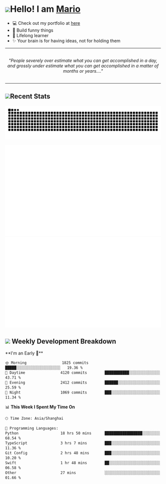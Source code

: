 <h1><a href = "#"><img src="https://media.giphy.com/media/VgCDAzcKvsR6OM0uWg/giphy.gif" width="50"></a><span>Hello! I am <a href="https://github.com/mario1in">Mario</a></span></h1>

- 💻 Check out my portfolio at [here](https://shixiong.name)
- 🔨 Build funny things
- 🚀 Lifelong learner
- ✨ Your brain is for having ideas, not for holding them

<hr/>
<br/>
<div align="center">
<i>"People severely over estimate what you can get accomplished in a day, and grossly under estimate what you can get accomplished in a matter of months or years...." </i>
</div>
<br/>
<hr/>

<h2 align="left">
  <a href="#"><img src="https://emojis.slackmojis.com/emojis/images/1643514389/3643/cool-doge.gif?1643514389" height="30"></a>Recent Stats
</h2>

<picture>
  <source
    media="(prefers-color-scheme: dark)"
    srcset="https://raw.githubusercontent.com/mario1in/mario1in/output/github-contribution-grid-snake-dark.svg"
  />
  <source
    media="(prefers-color-scheme: light)"
    srcset="https://raw.githubusercontent.com/mario1in/mario1in/output/github-contribution-grid-snake.svg"
  />
  <img
    alt="github contribution grid snake animation"
    src="https://raw.githubusercontent.com/mario1in/mario1in/output/github-contribution-grid-snake.svg"
  />
</picture>

![overview](https://raw.githubusercontent.com/mario1in/mario1in/stats-output/generated/overview.svg)
![languages](https://raw.githubusercontent.com/mario1in/mario1in/stats-output/generated/languages.svg)

<h2 align="left">
  <a href="#"><img src="https://emojis.slackmojis.com/emojis/images/1643514062/184/nyancat_big.gif?1643514062" height="30"></a> Weekly Development Breakdown
</h2>
<!--START_SECTION:waka-->
**I'm an Early 🐤** 

```text
🌞 Morning                1825 commits        █████░░░░░░░░░░░░░░░░░░░░   19.36 % 
🌆 Daytime                4120 commits        ███████████░░░░░░░░░░░░░░   43.71 % 
🌃 Evening                2412 commits        ██████░░░░░░░░░░░░░░░░░░░   25.59 % 
🌙 Night                  1069 commits        ███░░░░░░░░░░░░░░░░░░░░░░   11.34 % 
```


📊 **This Week I Spent My Time On** 

```text
🕑︎ Time Zone: Asia/Shanghai

💬 Programming Languages: 
Python                   18 hrs 50 mins      █████████████████░░░░░░░░   68.54 % 
TypeScript               3 hrs 7 mins        ███░░░░░░░░░░░░░░░░░░░░░░   11.36 % 
Git Config               2 hrs 48 mins       ███░░░░░░░░░░░░░░░░░░░░░░   10.20 % 
Swift                    1 hr 48 mins        ██░░░░░░░░░░░░░░░░░░░░░░░   06.58 % 
Other                    27 mins             ░░░░░░░░░░░░░░░░░░░░░░░░░   01.66 % 
```


<!--END_SECTION:waka-->

